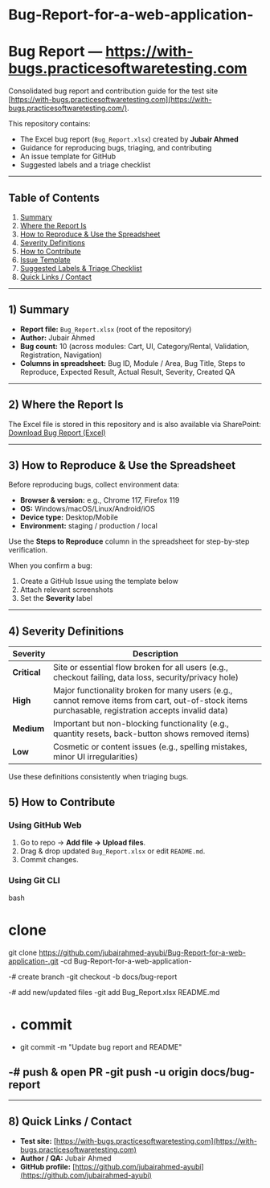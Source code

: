 # Bug-Report-for-a-web-application-
# Bug Report — https://with-bugs.practicesoftwaretesting.com

Consolidated bug report and contribution guide for the test site [https://with-bugs.practicesoftwaretesting.com](https://with-bugs.practicesoftwaretesting.com/).

This repository contains:  
- The Excel bug report (`Bug_Report.xlsx`) created by **Jubair Ahmed**  
- Guidance for reproducing bugs, triaging, and contributing  
- An issue template for GitHub  
- Suggested labels and a triage checklist  

---

## Table of Contents

1. [Summary](#summary)  
2. [Where the Report Is](#where-the-report-is)  
3. [How to Reproduce & Use the Spreadsheet](#how-to-reproduce--use-the-spreadsheet)  
4. [Severity Definitions](#severity-definitions)  
5. [How to Contribute](#how-to-contribute)  
6. [Issue Template](#issue-template)  
7. [Suggested Labels & Triage Checklist](#suggested-labels--triage-checklist)  
8. [Quick Links / Contact](#quick-links--contact)  

---

## 1) Summary

- **Report file:** `Bug_Report.xlsx` (root of the repository)  
- **Author:** Jubair Ahmed  
- **Bug count:** 10 (across modules: Cart, UI, Category/Rental, Validation, Registration, Navigation)  
- **Columns in spreadsheet:** Bug ID, Module / Area, Bug Title, Steps to Reproduce, Expected Result, Actual Result, Severity, Created QA  

---

## 2) Where the Report Is

The Excel file is stored in this repository and is also available via SharePoint:  
[Download Bug Report (Excel)](https://mistedu-my.sharepoint.com/:x:/g/personal/202014018_student_mist_ac_bd/EQA_m_ADAf1Ou7XYkCuuoxMBJIqzNsZ6njjQweKa_GkCng?e=wHl1EK)


---

## 3) How to Reproduce & Use the Spreadsheet

Before reproducing bugs, collect environment data:  

- **Browser & version:** e.g., Chrome 117, Firefox 119  
- **OS:** Windows/macOS/Linux/Android/iOS  
- **Device type:** Desktop/Mobile  
- **Environment:** staging / production / local  

Use the **Steps to Reproduce** column in the spreadsheet for step-by-step verification.  

When you confirm a bug:  
1. Create a GitHub Issue using the template below  
2. Attach relevant screenshots  
3. Set the **Severity** label  

---

## 4) Severity Definitions

| Severity  | Description |
|-----------|-------------|
| **Critical** | Site or essential flow broken for all users (e.g., checkout failing, data loss, security/privacy hole) |
| **High** | Major functionality broken for many users (e.g., cannot remove items from cart, out-of-stock items purchasable, registration accepts invalid data) |
| **Medium** | Important but non-blocking functionality (e.g., quantity resets, back-button shows removed items) |
| **Low** | Cosmetic or content issues (e.g., spelling mistakes, minor UI irregularities) |

Use these definitions consistently when triaging bugs.  
## 5) How to Contribute

### Using GitHub Web
1. Go to repo → **Add file → Upload files**.  
2. Drag & drop updated `Bug_Report.xlsx` or edit `README.md`.  
3. Commit changes.  

### Using Git CLI
bash
  # clone
  git clone https://github.com/jubairahmed-ayubi/Bug-Report-for-a-web-application-.git
  -cd Bug-Report-for-a-web-application-
  
  -# create branch
  -git checkout -b docs/bug-report
  
  -# add new/updated files
  -git add Bug_Report.xlsx README.md
  
 - # commit
 - git commit -m "Update bug report and README"
  
  -# push & open PR
  -git push -u origin docs/bug-report
---
---

## 8) Quick Links / Contact

- **Test site:** [https://with-bugs.practicesoftwaretesting.com](https://with-bugs.practicesoftwaretesting.com)  
- **Author / QA:** Jubair Ahmed  
- **GitHub profile:** [https://github.com/jubairahmed-ayubi](https://github.com/jubairahmed-ayubi)


